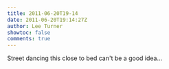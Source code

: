 ```yaml
---
title: 2011-06-20T19-14
date: 2011-06-20T19:14:27Z
author: Lee Turner
showtoc: false
comments: true
---
```


Street dancing this close to bed can't be a good idea...

